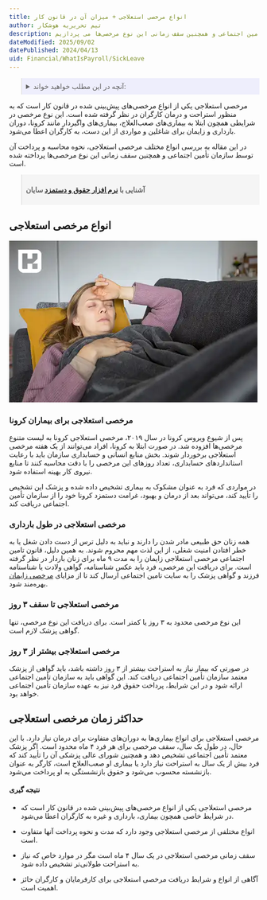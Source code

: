 ```yaml
---
title: انواع مرخصی استعلاجی + میزان آن در قانون کار
author: تیم تحریریه هوشکار
description: به بررسی انواع مختلف مرخصی استعلاجی، نحوه محاسبه و پرداخت آن توسط سازمان تأمین اجتماعی و همچنین سقف زمانی این نوع مرخصی‌ها می پردازیم.
dateModified: 2025/09/02
datePublished: 2024/04/13
uid: Financial/WhatIsPayroll/SickLeave
---
```

<blockquote style="background-color:#eeeefc; padding:0.5rem">
<details>
  <summary>آنچه در این مطلب خواهید خواند:</summary>
  <ul>
    <li>انواع مرخصی استعلاجی</li>
    <ul>
     <li>مرخصی استعلاجی برای بیماران کرونا</li>
     <li>مرخصی استعلاجی در طول بارداری</li>
     <li>مرخصی استعلاجی تا سقف ۳ روز</li>
     <li>مرخصی استعلاجی بیشتر از ۳ روز</li>
    </ul>
     <li>حداکثر زمان مرخصی استعلاجی</li>
    <li>نتیجه گیری</li>
  </ul>
</details>
</blockquote>

مرخصی استعلاجی یکی از انواع مرخصی‌های پیش‌بینی شده در قانون کار است که به منظور استراحت و درمان کارگران در نظر گرفته شده است. این نوع مرخصی در شرایطی همچون ابتلا به بیماری‌های صعب‌العلاج، بیماری‌های واگیردار مانند کرونا، دوران بارداری و زایمان برای شاغلین و مواردی از این دست، به کارگران اعطا می‌شود.

در این مقاله به بررسی انواع مختلف مرخصی استعلاجی، نحوه محاسبه و پرداخت آن توسط سازمان تأمین اجتماعی و همچنین سقف زمانی این نوع مرخصی‌ها پرداخته شده است.

<blockquote style="background-color:#f5f5f5; padding:0.5rem">
<p><strong>آشنایی با <a href="https://www.hooshkar.com/Software/Sayan/Module/Payroll" target="_blank">نرم افزار حقوق و دستمزد</a> سایان</strong></p></blockquote>

## انواع مرخصی استعلاجی

![انواع مرخصی استعلاجی](./Images/SickLeave-01.webp)

### مرخصی استعلاجی برای بیماران کرونا

پس از شیوع ویروس کرونا در سال ۲۰۱۹، مرخصی استعلاجی کرونا به لیست متنوع مرخصی‌ها افزوده شد. در صورت ابتلا به کرونا، افراد می‌توانند از یک هفته مرخصی استعلاجی برخوردار شوند. بخش منابع انسانی و حسابداری سازمان باید با رعایت استانداردهای حسابداری، تعداد روزهای این مرخصی را با دقت محاسبه کنند تا منابع نیروی کار بهینه استفاده شود.

در مواردی که فرد به عنوان مشکوک به بیماری تشخیص داده شده و پزشک این تشخیص را تأیید کند، می‌تواند بعد از درمان و بهبود، غرامت دستمزد کرونا خود را از سازمان تأمین اجتماعی دریافت کند.

### مرخصی استعلاجی در طول بارداری

همه زنان حق طبیعی مادر شدن را دارند و نباید به دلیل ترس از دست دادن شغل یا به خطر افتادن امنیت شغلی، از این لذت مهم محروم شوند. به همین دلیل، قانون تامین اجتماعی مرخصی استعلاجی زایمان را به مدت ۹ ماه برای زنان باردار در نظر گرفته است. برای دریافت این مرخصی، فرد باید عکس شناسنامه، گواهی ولادت یا شناسنامه فرزند و گواهی پزشک را به سایت تامین اجتماعی ارسال کند تا از مزایای <a href="https://www.tamin.ir/News/Item/118084" target="_blank">مرخصی زایمان</a> بهره‌مند شود.

### مرخصی استعلاجی تا سقف ۳ روز

این نوع مرخصی محدود به ۳ روز یا کمتر است. برای دریافت این نوع مرخصی، تنها گواهی پزشک لازم است.

### مرخصی استعلاجی بیشتر از ۳ روز

در صورتی که بیمار نیاز به استراحت بیشتر از ۳ روز داشته باشد، باید گواهی از پزشک معتمد سازمان تأمین اجتماعی دریافت کند. این گواهی باید به سازمان تأمین اجتماعی ارائه شود و در این شرایط، پرداخت حقوق فرد نیز به عهده سازمان تأمین اجتماعی خواهد بود.

## حداکثر زمان مرخصی استعلاجی

مرخصی استعلاجی برای انواع بیماری‌ها به دوران‌های متفاوت برای درمان نیاز دارد. با این حال، در طول یک سال، سقف مرخصی برای هر فرد ۴ ماه محدود است. اگر پزشک معتمد تأمین اجتماعی تشخیص دهد و همچنین شورای عالی پزشکی آن را تأیید کند که فرد بیش از یک سال به استراحت نیاز دارد یا بیماری او صعب‌العلاج است، کارگر به عنوان بازنشسته محسوب می‌شود و حقوق بازنشستگی به او پرداخت می‌شود.

#### نتیجه گیری

-	مرخصی استعلاجی یکی از انواع مرخصی‌های پیش‌بینی شده در قانون کار است که در شرایط خاصی همچون بیماری، بارداری و غیره به کارگران اعطا می‌شود.

-	انواع مختلفی از مرخصی استعلاجی وجود دارد که مدت و نحوه پرداخت آنها متفاوت است.

-	سقف زمانی مرخصی استعلاجی در یک سال ۴ ماه است مگر در موارد خاص که نیاز به استراحت طولانی‌تر تشخیص داده شود.

-	آگاهی از انواع و شرایط دریافت مرخصی استعلاجی برای کارفرمایان و کارگران حائز اهمیت است.